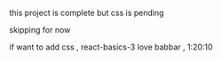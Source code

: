 this project is complete but  css is pending

skipping for now


if want to add css , react-basics-3 love babbar , 1:20:10